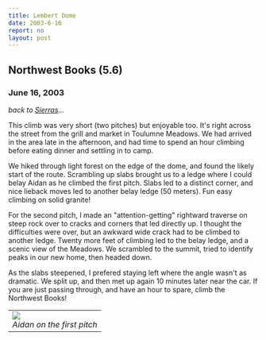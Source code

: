 ```yaml
---
title: Lembert Dome
date: 2003-6-16
report: no
layout: post
---
```


<h2>Northwest Books (5.6)</h2>
<h3>June 16, 2003</h3>

_back to [Sierras](cali.html)..._

This climb was very short (two pitches) but enjoyable too.
It's right across the street from the grill and market in Toulumne Meadows.
We had arrived in the area late in the afternoon, and had time to
spend an hour climbing before eating dinner and settling in to camp.


We hiked through light forest on the edge of the dome, and found the likely
start of the route. Scrambling up slabs brought us to a ledge where I
could belay Aidan as he climbed the first pitch. Slabs led to a 
distinct corner, and nice lieback moves led to another belay ledge
(50 meters). Fun easy climbing on solid granite!


For the second pitch, I made an "attention-getting" rightward traverse
on steep rock over to cracks and corners that led directly up.
I thought the difficulties were over, but an awkward wide crack had
to be climbed to another ledge. Twenty more feet of climbing led to
the belay ledge, and a scenic view of the Meadows. We scrambled to the summit,
tried to identify peaks in our new home, then headed down.


As the slabs steepened, I prefered staying left where the angle wasn't as
dramatic. We split up, and then met up again 10 minutes later near the car.
If you are just passing through, and have an hour to spare, climb the
Northwest Books!




</td>

<td width="30%" valign=top>
<table>
<tr><td>
<a href="images/articles/trips/2003/lembert.jpg"><img src="images/articles/trips/2003/lembert.jpg"></a><br>
<i>Aidan on the first pitch</i>
